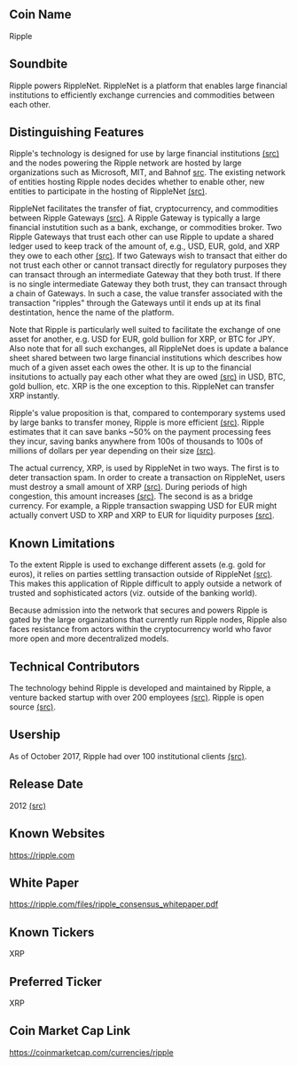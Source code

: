 ## Coin Name

Ripple

## Soundbite

Ripple powers RippleNet. RippleNet is a platform that enables large financial institutions to efficiently exchange currencies and commodities between each other. 

## Distinguishing Features

Ripple's technology is designed for use by large financial institutions [(src)](https://ripple.com/files/ripple_solutions_guide.pdf) and the nodes powering the Ripple network are hosted by large organizations such as Microsoft, MIT, and Bahnof [src](https://ripple.com/insights/xrp-ledger-decentralizes-expansion-55-validator-nodes/). The existing network of entities hosting Ripple nodes decides whether to enable other, new entities to participate in the hosting of RippleNet [(src)](https://www.reddit.com/r/Ripple/comments/4eo1le/can_i_become_a_node_in_the_ripple_network_as_an/).

RippleNet facilitates the transfer of fiat, cryptocurrency, and commodities between Ripple Gateways [(src)](https://ripple.com/build/gateway-guide/). A Ripple Gateway is typically a large financial instutition such as a bank, exchange, or commodities broker. Two Ripple Gateways that trust each other can use Ripple to update a shared ledger used to keep track of the amount of, e.g., USD, EUR, gold, and XRP they owe to each other [(src)](https://ripple.com/build/gateway-guide/#trust-lines-and-issuances). If two Gateways wish to transact that either do not trust each other or cannot transact directly for regulatory purposes they can transact through an intermediate Gateway that they both trust. If there is no single intermediate Gateway they both trust, they can transact through a chain of Gateways. In such a case, the value transfer associated with the transaction "ripples" through the Gateways until it ends up at its final destintation, hence the name of the platform. 

Note that Ripple is particularly well suited to facilitate the exchange of one asset for another, e.g. USD for EUR, gold bullion for XRP, or BTC for JPY. Also note that for all such exchanges, all RippleNet does is update a balance sheet shared between two large financial institutions which describes how much of a given asset each owes the other. It is up to the financial insitutions to actually pay each other what they are owed [(src)](https://ripple.com/build/gateway-guide/#trust-lines-and-issuances) in USD, BTC, gold bullion, etc. XRP is the one exception to this. RippleNet can transfer XRP instantly.

Ripple's value proposition is that, compared to contemporary systems used by large banks to transfer money, Ripple is more efficient [(src)](https://ripple.com/files/ripple_solutions_guide.pdf). Ripple estimates that it can save banks ~50% on the payment processing fees they incur, saving banks anywhere from 100s of thousands to 100s of millions of dollars per year depending on their size [(src)](https://ripple.com/cost-model/). 

The actual currency, XRP, is used by RippleNet in two ways. The first is to deter transaction spam. In order to create a transaction on RippleNet, users must destroy a small amount of XRP [(src)](https://ripple.com/build/transaction-cost/). During periods of high congestion, this amount increases [(src)](https://ripple.com/build/transaction-cost/). The second is as a bridge currency. For example, a Ripple transaction swapping USD for EUR might actually convert USD to XRP and XRP to EUR for liquidity purposes [(src)](https://ripple.com/insights/fundamentals-of-xrp/).

## Known Limitations

To the extent Ripple is used to exchange different assets (e.g. gold for euros), it relies on parties settling transaction outside of RippleNet [(src)](https://ripple.com/build/gateway-guide/#trust-lines-and-issuances). This makes this application of Ripple difficult to apply outside a network of trusted and sophisticated actors (viz. outside of the banking world).

Because admission into the network that secures and powers Ripple is gated by the large organizations that currently run Ripple nodes, Ripple also faces resistance from actors within the cryptocurrency world who favor more open and more decentralized models.

## Technical Contributors

The technology behind Ripple is developed and maintained by Ripple, a venture backed startup with over 200 employees [(src)](https://www.linkedin.com/company/ripple-labs/). Ripple is open source [(src)](https://github.com/ripple/rippled). 

## Usership

As of October 2017, Ripple had over 100 institutional clients [(src)](https://www.cnbc.com/2017/10/10/ripple-has-over-100-clients-as-mainstream-finance-warms-to-blockchain.html). 

## Release Date

2012 [(src)](https://en.wikipedia.org/wiki/Ripple_(payment_protocol))

## Known Websites

https://ripple.com

## White Paper

https://ripple.com/files/ripple_consensus_whitepaper.pdf

## Known Tickers

XRP

## Preferred Ticker

XRP

## Coin Market Cap Link

https://coinmarketcap.com/currencies/ripple

